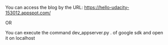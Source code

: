 You can access the blog by the URL: https://hello-udacity-153012.appspot.com/

OR

You can execute the command dev_appserver.py . of google sdk and open it on localhost